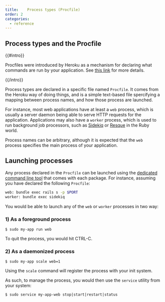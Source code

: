 ```yaml
---
title:    Process types (Procfile)
order: 2
categories:
  - reference
---
```


## Process types and the Procfile

{{#intro}}

Procfiles were introduced by Heroku as a mechanism for declaring what commands are run by your application. See [this link](https://devcenter.heroku.com/articles/procfile) for more details.

{{/intro}}

Process types are declared in a specific file named `Procfile`. It comes from the Heroku way of doing things, and is a simple text-based file spercifying a mapping between process names, and how those process are launched.

For instance, most web applications have at least a `web` process, which is usually a server daemon being able to serve HTTP requests for the application. Applications may also have a `worker` process, which is used to run background job processors, such as [Sidekiq](http://sidekiq.org/) or [Resque](https://github.com/resque/resque) in the Ruby world.

Process names can be arbitrary, although it is expected that the `web` process specifies the main process of your application.

## Launching processes

Any process declared in the `Procfile` can be launched using the [dedicated command line tool][command-line-tool] that comes with each package. For instance, assuming you have declared the following `Procfile`:

[command-line-tool]: ../command-line-tool

```bash
web: bundle exec rails s -p $PORT
worker: bundle exec sidekiq
```

You would be able to launch any of the `web` or `worker` processes in two way:

### 1) As a foreground process

``` command-line
$ sudo my-app run web
```

To quit the process, you would hit CTRL-C.

### 2) As a daemonized process

``` command-line
$ sudo my-app scale web=1
```

Using the `scale` command will register the process with your init system.

As such, to manage the process, you would then use the `service` utility from your system:

``` command-line
$ sudo service my-app-web stop|start|restart|status
```

